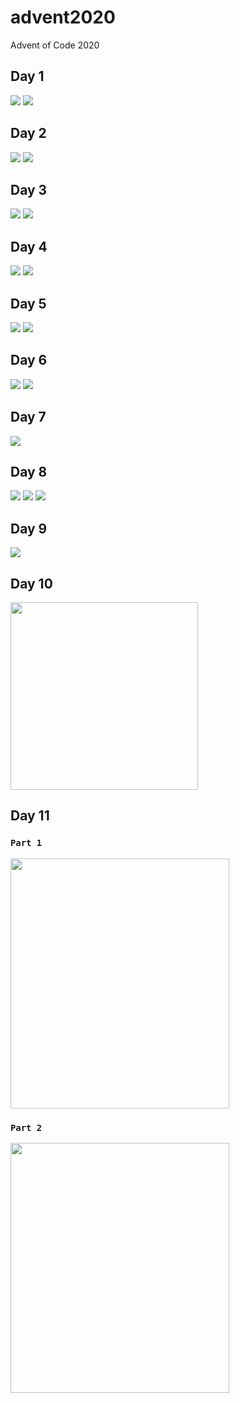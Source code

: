 # advent2020
Advent of Code 2020

## Day 1

<img src="./Day-01/Part1.png" />
<img src="./Day-01/Part2.png" />

## Day 2

<img src="./Day-02/Part1.png" />
<img src="./Day-02/Part2.png" />

## Day 3

<img src="./Day-03/Part1.png" />
<img src="./Day-03/Part2.png" />

## Day 4

<img src="./Day-04/Part1.png" />
<img src="./Day-04/Part2.png" />

## Day 5

<img src="./Day-05/Part1.png" />
<img src="./Day-05/Part2.png" />

## Day 6

<img src="./Day-06/Part1.png" />
<img src="./Day-06/Part2.png" />

## Day 7

<img src="./Day-07/problem_solution.gv.svg" />

## Day 8

<img src="./Day-08/all_possible.png" />
<img src="./Day-08/final_program_trace.png" />
<img src="./Day-08/programgraph.svg" />

## Day 9

<img src="./Day-09/contiguous_set.svg" />

## Day 10

<img src="./Day-10/numbers.svg" height="300em"/>

## Day 11

### `Part 1`
<img src="./Day-11/part1.gif" height="400em" width="350em"/>

### `Part 2`
<img src="./Day-11/part2.gif" height="400em" width="350em"/>


